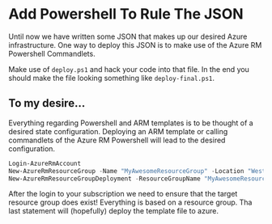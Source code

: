 # Add Powershell To Rule The JSON
Until now we have written some JSON that makes up our desired Azure infrastructure. One way to deploy this JSON is to make use of the Azure RM Powershell Commandlets.

Make use of `deploy.ps1` and hack your code into that file. In the end you should make the file looking something like `deploy-final.ps1`.

## To my desire...
Everything regarding Powershell and ARM templates is to be thought of a desired state configuration. Deploying an ARM template or calling commandlets of the Azure RM Powershell will lead to the desired configuration.

```powershell
Login-AzureRmAccount
New-AzureRmResourceGroup -Name "MyAwesomeResourceGroup" -Location "West Europe"
New-AzureRmResourceGroupDeployment -ResourceGroupName "MyAwesomeResourceGroup" -TemplateFile template-final.json
```

After the login to your subscription we need to ensure that the target resource group does exist! Everything is based on a resource group.
Tha last statement will (hopefully) deploy the template file to azure.